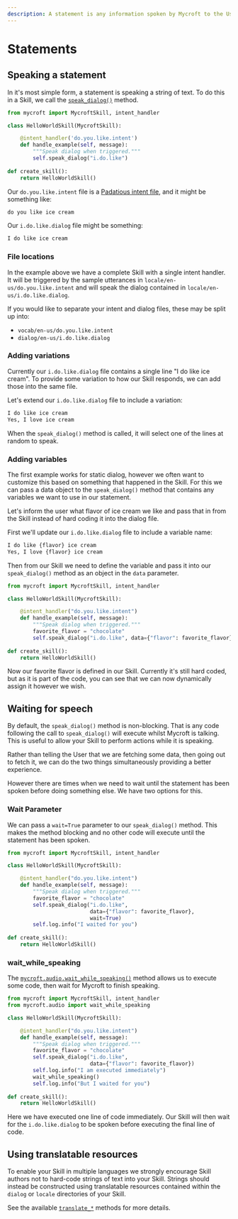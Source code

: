 ```yaml
---
description: A statement is any information spoken by Mycroft to the User.
---
```


# Statements

## Speaking a statement

In it's most simple form, a statement is speaking a string of text. To do this in a Skill, we call the [`speak_dialog()`](https://mycroft-core.readthedocs.io/en/latest/source/mycroft.html#mycroft.MycroftSkill.speak_dialog) method.

```python
from mycroft import MycroftSkill, intent_handler

class HelloWorldSkill(MycroftSkill):

    @intent_handler('do.you.like.intent')
    def handle_example(self, message):
        """Speak dialog when triggered."""
        self.speak_dialog("i.do.like")
        
def create_skill():
    return HelloWorldSkill()
```

Our `do.you.like.intent` file is a [Padatious intent file](intents/padatious-intents.md), and it might be something like:

```python
do you like ice cream
```

Our `i.do.like.dialog` file might be something:

```python
I do like ice cream
```

### File locations

In the example above we have a complete Skill with a single intent handler. It will be triggered by the sample utterances in `locale/en-us/do.you.like.intent` and will speak the dialog contained in `locale/en-us/i.do.like.dialog`. 

If you would like to separate your intent and dialog files, these may be split up into: 

* `vocab/en-us/do.you.like.intent`
* `dialog/en-us/i.do.like.dialog`

### Adding variations

Currently our `i.do.like.dialog` file contains a single line "I do like ice cream". To provide some variation to how our Skill responds, we can add those into the same file. 

Let's extend our `i.do.like.dialog` file to include a variation:

```python
I do like ice cream
Yes, I love ice cream
```

When the `speak_dialog()` method is called, it will select one of the lines at random to speak.

### Adding variables

The first example works for static dialog, however we often want to customize this based on something that happened in the Skill. For this we can pass a data object to the `speak_dialog()` method that contains any variables we want to use in our statement.

Let's inform the user what flavor of ice cream we like and pass that in from the Skill instead of hard coding it into the dialog file.

First we'll update our `i.do.like.dialog` file to include a variable name:

```python
I do like {flavor} ice cream
Yes, I love {flavor} ice cream
```

Then from our Skill we need to define the variable and pass it into our `speak_dialog()` method as an object in the `data` parameter.

```python
from mycroft import MycroftSkill, intent_handler

class HelloWorldSkill(MycroftSkill):

    @intent_handler("do.you.like.intent")
    def handle_example(self, message):
        """Speak dialog when triggered."""
        favorite_flavor = "chocolate"
        self.speak_dialog("i.do.like", data={"flavor": favorite_flavor})
        
def create_skill():
    return HelloWorldSkill()
```

Now our favorite flavor is defined in our Skill. Currently it's still hard coded, but as it is part of the code, you can see that we can now dynamically assign it however we wish.

## Waiting for speech

By default, the `speak_dialog()` method is non-blocking. That is any code following the call to `speak_dialog()` will execute whilst Mycroft is talking. This is useful to allow your Skill to perform actions while it is speaking. 

Rather than telling the User that we are fetching some data, then going out to fetch it, we can do the two things simultaneously providing a better experience. 

However there are times when we need to wait until the statement has been spoken before doing something else. We have two options for this.

### Wait Parameter

We can pass a `wait=True` parameter to our `speak_dialog()` method. This makes the method blocking and no other code will execute until the statement has been spoken.

```python
from mycroft import MycroftSkill, intent_handler

class HelloWorldSkill(MycroftSkill):

    @intent_handler("do.you.like.intent")
    def handle_example(self, message):
        """Speak dialog when triggered."""
        favorite_flavor = "chocolate"
        self.speak_dialog("i.do.like", 
                          data={"flavor": favorite_flavor},
                          wait=True)
        self.log.info("I waited for you")
        
def create_skill():
    return HelloWorldSkill()     
```

### wait\_while\_speaking

The [`mycroft.audio.wait_while_speaking()`](https://mycroft-core.readthedocs.io/en/latest/source/mycroft.audio.html#mycroft.audio.wait_while_speaking) method allows us to execute some code, then wait for Mycroft to finish speaking.

```python
from mycroft import MycroftSkill, intent_handler
from mycroft.audio import wait_while_speaking

class HelloWorldSkill(MycroftSkill):

    @intent_handler("do.you.like.intent")
    def handle_example(self, message):
        """Speak dialog when triggered."""
        favorite_flavor = "chocolate"
        self.speak_dialog("i.do.like", 
                          data={"flavor": favorite_flavor})
        self.log.info("I am executed immediately")
        wait_while_speaking()
        self.log.info("But I waited for you")
        
def create_skill():
    return HelloWorldSkill()
```

Here we have executed one line of code immediately. Our Skill will then wait for the `i.do.like.dialog` to be spoken before executing the final line of code.

## Using translatable resources

To enable your Skill in multiple languages we strongly encourage Skill authors not to hard-code strings of text into your Skill. Strings should instead be constructed using translatable resources contained within the `dialog` or `locale` directories of your Skill.

See the available [`translate_*`](https://mycroft-core.readthedocs.io/en/latest/source/mycroft.html#mycroft.MycroftSkill.translate) methods for more details.

